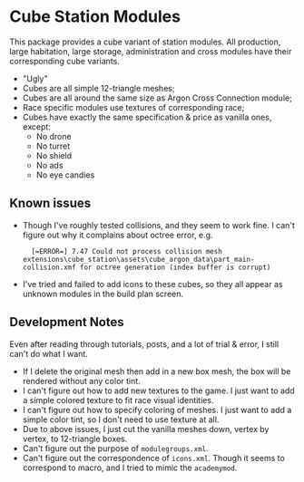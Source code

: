 # Cube Station Modules

This package provides a cube variant of station modules. All production, large
habitation, large storage, administration and cross modules have their
corresponding cube variants.

* "Ugly"
* Cubes are all simple 12-triangle meshes;
* Cubes are all around the same size as Argon Cross Connection module;
* Race specific modules use textures of corresponding race;
* Cubes have exactly the same specification & price as vanilla ones, except:
  - No drone
  - No turret
  - No shield
  - No ads
  - No eye candies

## Known issues

* Though I've roughly tested collisions, and they seem to work fine. I can't
  figure out why it complains about octree error, e.g.

        [=ERROR=] 7.47 Could not process collision mesh extensions\cube_station\assets\cube_argon_data\part_main-collision.xmf for octree generation (index buffer is corrupt)

* I've tried and failed to add icons to these cubes, so they all appear as
  unknown modules in the build plan screen.

## Development Notes

Even after reading through tutorials, posts, and a lot of trial & error, I still
can't do what I want.

* If I delete the original mesh then add in a new box mesh, the box will be
  rendered without any color tint.
* I can't figure out how to add new textures to the game. I just want to add a
  simple colored texture to fit race visual identities.
* I can't figure out how to specify coloring of meshes. I just want to add a
  simple color tint, so I don't need to use texture at all.
* Due to above issues, I just cut the vanilla meshes down, vertex by vertex, to
  12-triangle boxes.
* Can't figure out the purpose of `modulegroups.xml`.
* Can't figure out the correspondence of `icons.xml`. Though it seems to
  correspond to macro, and I tried to mimic the `academymod`.
